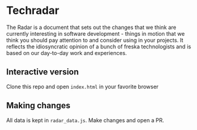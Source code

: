 # Techradar
The Radar is a document that sets out the changes that we think are currently interesting in software development - things in motion that we think you should pay attention to and consider using in your projects. It reflects the idiosyncratic opinion of a bunch of freska technologists and is based on our day-to-day work and experiences.



## Interactive version
Clone this repo and open `index.html` in your favorite browser

## Making changes
All data is kept in `radar_data.js`. Make changes and open a PR.
